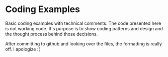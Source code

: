 # Coding Examples

Basic coding examples with technical comments. The code presented here is not working code.
It's purpose is to show coding patterns and design and the thought process behind those decisions.

After committing to github and looking over the files, the formatting is really off. I apologize :(
